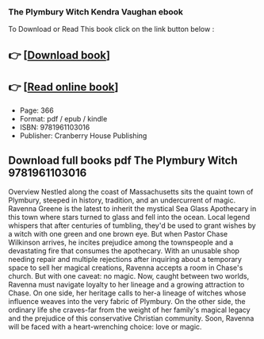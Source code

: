 ### The Plymbury Witch Kendra Vaughan ebook

To Download or Read This book click on the link button below :

## 👉  [**[Download book](http://filesbooks.info/download.php?group=book&from=github.com&id=717040&lnk=1063 "Download book")**]

## 👉  [**[Read online book](http://filesbooks.info/download.php?group=book&from=github.com&id=717040&lnk=1063 "Read online book")**]


* Page: 366
* Format: pdf / epub / kindle
* ISBN: 9781961103016
* Publisher: Cranberry House Publishing



## Download full books pdf The Plymbury Witch 9781961103016 


Overview
Nestled along the coast of Massachusetts sits the quaint town of Plymbury, steeped in history, tradition, and an undercurrent of magic. Ravenna Greene is the latest to inherit the mystical Sea Glass Apothecary in this town where stars turned to glass and fell into the ocean. Local legend whispers that after centuries of tumbling, they&#039;d be used to grant wishes by a witch with one green and one brown eye. But when Pastor Chase Wilkinson arrives, he incites prejudice among the townspeople and a devastating fire that consumes the apothecary. With an unusable shop needing repair and multiple rejections after inquiring about a temporary space to sell her magical creations, Ravenna accepts a room in Chase&#039;s church. But with one caveat: no magic. Now, caught between two worlds, Ravenna must navigate loyalty to her lineage and a growing attraction to Chase. On one side, her heritage calls to her-a lineage of witches whose influence weaves into the very fabric of Plymbury. On the other side, the ordinary life she craves-far from the weight of her family&#039;s magical legacy and the prejudice of this conservative Christian community. Soon, Ravenna will be faced with a heart-wrenching choice: love or magic.



